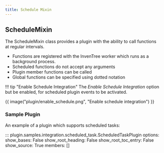 ```yaml
---
title: Schedule Mixin
---
```


## ScheduleMixin

The ScheduleMixin class provides a plugin with the ability to call functions at regular intervals.

- Functions are registered with the InvenTree worker which runs as a background process.
- Scheduled functions do not accept any arguments
- Plugin member functions can be called
- Global functions can be specified using dotted notation

!!! tip "Enable Schedule Integration"
    The *Enable Schedule Integration* option but be enabled, for scheduled plugin events to be activated.

{{ image("plugin/enable_schedule.png", "Enable schedule integration") }}

### Sample Plugin

An example of a plugin which supports scheduled tasks:

::: plugin.samples.integration.scheduled_task.ScheduledTaskPlugin
    options:
        show_bases: False
        show_root_heading: False
        show_root_toc_entry: False
        show_source: True
        members: []
